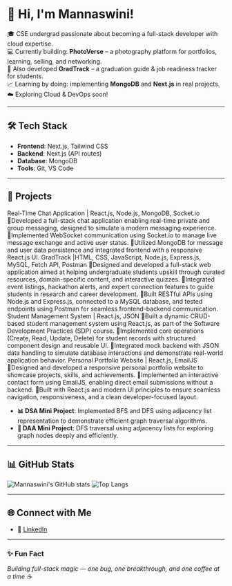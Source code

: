 # 👋 Hi, I'm Mannaswini!

🎓 CSE undergrad passionate about becoming a full-stack developer with cloud expertise.  
💻 Currently building:
   **PhotoVerse** – a photography platform for portfolios, learning, selling, and networking.  
🧠 Also developed **GradTrack** – a graduation guide & job readiness tracker for students.  
📈 Learning by doing: implementing **MongoDB** and **Next.js** in real projects.  
☁️ Exploring Cloud & DevOps soon!

---

## 🛠 Tech Stack
- **Frontend**: Next.js, Tailwind CSS  
- **Backend**: Next.js (API routes)  
- **Database**: MongoDB  
- **Tools**: Git, VS Code  

---

## 📂 Projects
Real-Time Chat Application | React.js, Node.js, MongoDB, Socket.io
Developed a full-stack chat application enabling real-time private and group messaging, designed to simulate a modern messaging experience.
Implemented WebSocket communication using Socket.io to manage live message exchange and active user status.
Utilized MongoDB for message and user data persistence and integrated frontend with a responsive React.js UI.
GradTrack  |HTML, CSS, JavaScript, Node.js, Express.js, MySQL, Fetch API, Postman
Designed and developed a full-stack web application aimed at helping undergraduate students upskill through curated resources, domain-specific content, and interactive quizzes.
Integrated event listings, hackathon alerts, and expert connection features to guide students in research and career development.
Built RESTful APIs using Node.js and Express.js, connected to a MySQL database, and tested endpoints using Postman for seamless frontend-backend communication.
Student Management System | React.js, JSON 
Built a dynamic CRUD-based student management system using React.js, as part of the Software Development Practices (SDP) course.
Implemented core operations (Create, Read, Update, Delete) for student records with structured component design and reusable UI.
Integrated mock backend with JSON data handling to simulate database interactions and demonstrate real-world application behavior.
Personal Portfolio Website | React.js, EmailJS
Designed and developed a responsive personal portfolio website to showcase projects, skills, and achievements.
Implemented an interactive contact form using EmailJS, enabling direct email submissions without a backend.
Built with React.js and modern UI principles to ensure seamless navigation, responsiveness, and a clean developer-focused layout.
- **📊 DSA Mini Project**: Implemented BFS and DFS using adjacency list representation to demonstrate efficient graph traversal algorithms.  
- **🧠 DAA Mini Project**: DFS traversal using adjacency lists for exploring graph nodes deeply and efficiently.

---

## 📊 GitHub Stats

![Mannaswini's GitHub stats](https://github-readme-stats.vercel.app/api?username=imannaswini&show_icons=true&theme=github_dark)
![Top Langs](https://github-readme-stats.vercel.app/api/top-langs/?username=imannaswini&layout=compact&theme=github_dark)

---

## 🌐 Connect with Me
- 💼 [LinkedIn](https://www.linkedin.com/in/mannaswini-p-a-4b4343291?utm_source=share&utm_campaign=share_via&utm_content=profile&utm_medium=android_app)

---

### ✨ Fun Fact
*Building full-stack magic — one bug, one breakthrough, and one coffee at a time ☕*

